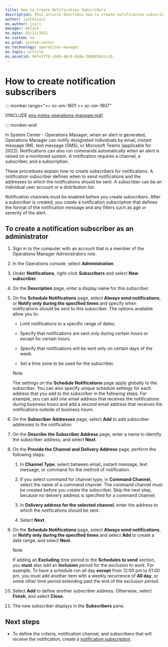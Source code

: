 ```yaml
---
title: How to Create Notification Subscribers
description: This article describes how to create notification subscribers that will be added to notification subscriptions in Operations Manager.
author: jyothisuri
ms.author: jsuri
manager: mkluck
ms.date: 03/21/2022
ms.custom: na
ms.prod: system-center
ms.technology: operations-manager
ms.topic: article
ms.assetid: 94fe3ff6-c9d9-46c9-8dde-288d8361ccc0
---
```


# How to create notification subscribers

::: moniker range=">= sc-om-1801 <= sc-om-1807"

[!INCLUDE [eos-notes-operations-manager.md](../includes/eos-notes-operations-manager.md)]

::: moniker-end

In System Center - Operations Manager, when an alert is generated, Operations Manager can notify designated individuals by email, instant message (IM), text message (SMS), or Microsoft Teams (applicable for 2022). Notifications can also run commands automatically when an alert is raised on a monitored system. A notification requires a channel, a subscriber, and a subscription.  

These procedures explain how to create subscribers for notifications. A notification subscriber defines when to send notifications and the addresses to which the notifications should be sent. A subscriber can be an individual user account or a distribution list.  

Notification channels must be enabled before you create subscribers. After a subscriber is created, you create a notification subscription that defines the format of the notification message and any filters such as age or severity of the alert.  

## To create a notification subscriber as an administrator  

1.  Sign in to the computer with an account that is a member of the Operations Manager Administrators role.  

2.  In the Operations console, select **Administration**.  

3.  Under **Notifications**, right-click **Subscribers** and select **New subscriber**.  

4.  On the **Description** page, enter a display name for this subscriber.  

5.  On the **Schedule Notifications** page, select **Always send notifications**, or **Notify only during the specified times** and specify when notifications should be sent to this subscriber. The options available allow you to:  

    -   Limit notifications to a specific range of dates.  

    -   Specify that notifications are sent only during certain hours or except for certain hours.  

    -   Specify that notifications will be sent only on certain days of the week.  

    -   Set a time zone to be used for the subscriber.  

    > [!NOTE]  
    > The settings on the **Schedule Notifications** page apply globally to the subscriber. You can also specify unique schedule settings for each address that you add to the subscriber in the following steps. For example, you can add one email address that receives the notifications during business hours and add a second email address that receives the notifications outside of business hours.  

6.  On the **Subscriber Addresses** page, select **Add** to add subscriber addresses to the notification.  

7.  On the **Describe the Subscriber Address** page, enter a name to identify the subscriber address, and select **Next**.  

8.  On the **Provide the Channel and Delivery Address** page, perform the following steps:  

    1.  In **Channel Type**, select between email, instant message, text message, or command for the method of notification.  

    2.  If you select command for channel type, in **Command Channel**, select the name of a command channel. The command channel must be created before you create the subscriber. Skip the next step, because no delivery address is specified for a command channel.  

    3.  In **Delivery address for the selected channel**, enter the address to which the notifications should be sent.  

    4.  Select **Next**.  

9. On the **Schedule Notifications** page, select **Always send notifications**, or **Notify only during the specified times** and select **Add** to create a date range, and select **Next**.  

    > [!NOTE]
    > If adding an **Excluding** time period to the **Schedules to send** section, you **must** also add an **Inclusion** period for the exclusion to work. For example, To have a schedule run all day **except** from 12:00 pm to 01:00 pm, you must add another item with a weekly recurrence of **All day**, or some other time period extending past the end of the exclusion period.

10. Select **Add** to define another subscriber address. Otherwise, select **Finish**, and select **Close**.  

11. The new subscriber displays in the **Subscribers** pane.  

## Next steps

* To define the criteria, notification channel, and subscribers that will receive the notification, create a [notification subscription](manage-notifications-create-subscriptions.md).
